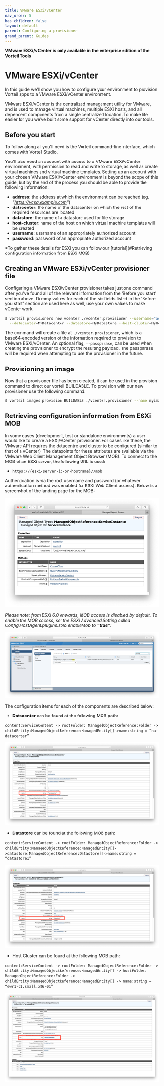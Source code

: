 ```yaml
---
title: VMware ESXi/vCenter
nav_order: 5
has_children: false
layout: default
parent: Configuring a provisioner
grand_parent: Guides
---
```

**VMware ESXi/vCenter is only available in the enterprise edition of the Vorteil Tools**

# VMware ESXi/vCenter

In this guide we'll show you how to configure your environment to provision Vorteil apps to a VMware ESXi/vCenter environment.

VMware ESXi/vCenter is the centralized management utility for VMware, and is used to manage virtual machines, multiple ESXi hosts, and all dependent components from a single centralized location. To make life easier for you we've built some support for vCenter directly into our tools. 

## Before you start

To follow along all you'll need is the Vorteil command-line interface, which comes with Vorteil Studio.

You'll also need an account with access to a VMware ESXi/vCenter environment, with permission to read and write to storage, as well as create virtual machines and virtual machine templates. Setting up an account with your chosen VMware ESXi/vCenter environment is beyond the scope of this guide, but by the end of the process you should be able to provide the following information:

- **address**: the address at which the environment can be reached (eg. *"https://vcsa.example.com"*)
- **datacenter**: the name of the datacenter on which the rest of the required resources are located
- **datastore**: the name of a datastore used for file storage
- **host-cluster**: name of the host on which virtual machine templates will be created
- **username**: username of an appropriately authorized account
- **password**: password of an appropriate authorized account

*To gather these details for ESXi you can follow our [tutorial](#Retrieving configuration information from ESXi MOB)

## Creating an VMware ESXi/vCenter provisioner file

Configuring a VMware ESXi/vCenter provisioner takes just one command after you've found all of the relevant information from the 'Before you start' section above. Dummy values for each of the six fields listed in the 'Before you start' section are used here as well, use your own values to make vCenter work.

```sh
$ vorteil provisioners new vcenter ./vcenter.provisioner --username="administrator@vsphere.local" --password="SuperSecret" \
  --datacenter=MyDatacenter --datastore=MyDatastore --host-cluster=MyHostCluster --address="https://vcsa.example.com"
```

The command will create a file at `./vcenter.provisioner`, which is a base64-encoded version of the information required to provision to VMware ESXi/vCenter. An optional flag, `--passphrase`, can be used when creating the provisioner to encrypt the resulting payload. The passphrase will be required when attempting to use the provisioner in the future.

## Provisioning an image

Now that a provisioner file has been created, it can be used in the provision command to direct our vorteil BUILDABLE. To provision with our new provisioner use the following command:

```sh
$ vorteil images provision BUILDABLE ./vcenter.provisioner --name myimage
```

## Retrieving configuration information from ESXi MOB

In some cases (development, test or standalone environments) a user would like to create a ESXi/vCenter provisioner. For cases like these, the VMware API requires the datacentre and cluster to be configured (similar to that of a vCenter). The datapoints for these attributes are available via the VMware Web Client Management Object Browser (MOB). To connect to the MOB of an ESXi server, the following URL is used:

- `https://{esxi-server-ip-or-hostname}//mob`

Authentication is via the root username and password (or whatever authentication method was enabled for ESXi Web Client access). Below is a screenshot of the landing page for the MOB:

![MOB](/assets/guides/configure-provisioner/vcenter/1stvmware.png)

*Please note: from ESXi 6.0 onwards, MOB access is disabled by default. To enable the MOB access, set the ESXi Advanced Setting called Config.HostAgent.plugins.solo.enableMob to **“true”**:*

![EnableMOB](/assets/guides/configure-provisioner/vcenter/2ndvmware.png)

The configuration items for each of the components are described below:

- **Datacenter** can be found at the following MOB path: 

`content:ServiceContent -> rootFolder: ManagedObjectReference:Folder -> childEntity:ManagedObjectReference:ManagedEntity[]->name:string = ”ha-datacenter”`

![DC](/assets/guides/configure-provisioner/vcenter/3rdvmware.png)

- **Datastore** can be found at the following MOB path: 

`content:ServiceContent -> rootFolder: ManagedObjectReference:Folder -> childEntity:ManagedObjectReference:ManagedEntity[]->datastore:ManagedObjectReference:Datastore[]->name:string = “datastore1”`

![DS](/assets/guides/configure-provisioner/vcenter/4thvmware.png)

- Host Cluster can be found at the following MOB path: 

`content:ServiceContent -> rootFolder: ManagedObjectReference:Folder -> childEntity:ManagedObjectReference:ManagedEntity[] -> hostFolder: ManagedObjectReference:Folder -> childEntity:ManagedObjectReference:ManagedEntity[] -> name:string = “ewr1-c1.small.x86-01”`

![Cluster](/assets/guides/configure-provisioner/vcenter/5thvmware.png)

